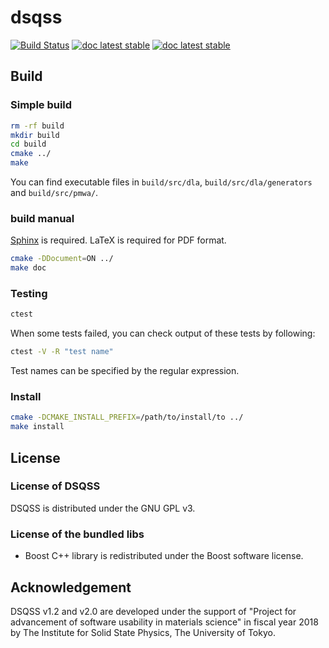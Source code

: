 # dsqss

[![Build Status](https://travis-ci.org/issp-center-dev/dsqss.svg?branch=master)](https://travis-ci.org/issp-center-dev/dsqss)
[![doc latest stable](https://img.shields.io/badge/doc-v1.2.1-blue.svg)](https://issp-center-dev.github.io/dsqss/manual/1.2.1/en/index.html)
[![doc latest stable](https://img.shields.io/badge/doc--jp-v1.2.1-blue.svg)](https://issp-center-dev.github.io/dsqss/manual/1.2.1/jp/index.html)

## Build

### Simple build

``` bash
rm -rf build
mkdir build
cd build
cmake ../
make
```

You can find executable files in `build/src/dla`, `build/src/dla/generators` and `build/src/pmwa/`.

### build manual

[Sphinx](http://www.sphinx-doc.org) is required.
LaTeX is required for PDF format.

``` bash
cmake -DDocument=ON ../
make doc
```

### Testing

``` bash
ctest
```

When some tests failed, you can check output of these tests by following:

``` bash
ctest -V -R "test name"
```

Test names can be specified by the regular expression.

### Install

``` bash
cmake -DCMAKE_INSTALL_PREFIX=/path/to/install/to ../
make install
```

## License
### License of DSQSS
DSQSS is distributed under the GNU GPL v3.

### License of the bundled libs
- Boost C++ library is redistributed under the Boost software license.

## Acknowledgement
DSQSS v1.2 and v2.0 are developed under the support of "Project for advancement of software usability in materials science" in fiscal year 2018 by The Institute for Solid State Physics, The University of Tokyo.
